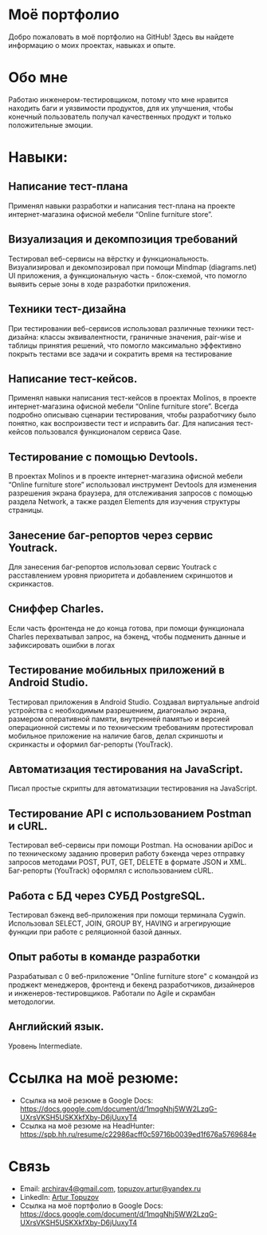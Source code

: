 

# Моё портфолио

Добро пожаловать в моё портфолио на GitHub! Здесь вы найдете информацию о моих проектах, навыках и опыте.

# Обо мне
Работаю инженером-тестировщиком, потому что мне нравится находить баги и уязвимости продуктов, для их улучшения, чтобы конечный пользователь получал качественных продукт и только положительные эмоции.

# Навыки:

## Написание тест-плана

Применял навыки разработки и написания тест-плана на проекте интернет-магазина офисной мебели “Online furniture store”.

## Визуализация и декомпозиция требований

Тестировал веб-сервисы на вёрстку и функциональность. Визуализировал и декомпозировал при помощи Mindmap (diagrams.net) UI приложения, а функциональную часть - блок-схемой, что помогло выявить серые зоны в ходе разработки приложения.

## Техники тест-дизайна

При тестировании веб-сервисов использовал различные техники тест-дизайна: классы эквивалентности, граничные значения, pair-wise и таблицы принятия решений, что помогло максимально эффективно покрыть тестами все задачи и сократить время на тестирование

## Написание тест-кейсов.

Применял навыки написания тест-кейсов в проектах Molinos, в проекте интернет-магазина офисной мебели “Online furniture store”. Всегда подробно описываю сценарии тестирования, чтобы разработчику было понятно, как воспроизвести тест и исправить баг. Для написания тест-кейсов пользовался функционалом сервиса Qase.

## Тестирование с помощью Devtools.

В проектах Molinos и в проекте интернет-магазина офисной мебели “Online furniture store” использовал инструмент Devtools для изменения разрешения экрана браузера, для отслеживания запросов с помощью раздела Network, а также раздел Elements для изучения структуры страницы.

## Занесение баг-репортов через сервис Youtrack.

Для занесения баг-репортов использовал сервис Youtrack с расставлением уровня приоритета и добавлением скриншотов и скринкастов.

## Сниффер Charles.

Если часть фронтенда не до конца готова, при помощи функционала Charles перехватывал запрос, на бэкенд, чтобы подменить данные и зафиксировать ошибки в логах

## Тестирование мобильных приложений в Android Studio.

Тестировал приложения в Android Studio. Создавал виртуальные android устройства с необходимым разрешением, диагональю экрана, размером оперативной памяти, внутренней памятью и версией операционной системы и по техническим требованиям протестировал мобильное приложение на наличие багов, делал скриншоты и скринкасты и оформил баг-репорты (YouTrack).

## Автоматизация тестирования на JavaScript.
Писал простые скрипты для автоматизации тестирования на JavaScript.

## Тестирование API с использованием Postman и cURL.

Тестировал веб-сервисы при помощи Postman. На основании apiDoc и по техническому заданию проверил работу бэкeнда через отправку запросов методами POST, PUT, GET, DELETE в формате JSON и XML. Баг-репорты (YouTrack) оформлял с использованием cURL.

## Работа с БД через СУБД PostgreSQL.

Тестировал бэкенд веб-приложения при помощи терминала Cygwin. Использовал SELECT, JOIN, GROUP BY, HAVING и агрегирующие функции при работе с реляционной базой данных.

## Опыт работы в команде разработки

Разрабатывал с 0 веб-приложение "Online furniture store" с командой из проджект менеджеров, фронтенд и бекенд разработчиков, дизайнеров и инженеров-тестировщиков. Работали по Agile и скрамбан методологии.

## Английский язык.

Уровень Intermediate.

# Ссылка на моё резюме:
- Ссылка на моё резюме в Google Docs: https://docs.google.com/document/d/1mqgNhj5WW2LzqG-UXrsVKSH5USKXkfXby-D6jUuxyT4
- Ссылка на моё резюме на HeadHunter: https://spb.hh.ru/resume/c22986acff0c59716b0039ed1f676a5769684e

# Связь

- Email: archirav4@gmail.com, topuzov.artur@yandex.ru
- LinkedIn: [Artur Topuzov](https://www.linkedin.com/in/artur-topuzov-096045273/)
- Ссылка на моё портфолио в Google Docs: https://docs.google.com/document/d/1mqgNhj5WW2LzqG-UXrsVKSH5USKXkfXby-D6jUuxyT4
